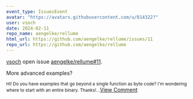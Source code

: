 ```yaml
---
event_type: IssuesEvent
avatar: "https://avatars.githubusercontent.com/u/814322?"
user: vsoch
date: 2024-02-11
repo_name: aengelke/rellume
html_url: https://github.com/aengelke/rellume/issues/11
repo_url: https://github.com/aengelke/rellume
---
```


<a href='https://github.com/vsoch' target='_blank'>vsoch</a> open issue <a href='https://github.com/aengelke/rellume/issues/11' target='_blank'>aengelke/rellume#11</a>.

<p>More advanced examples?</p><small>Hi! Do you have examples that go beyond a single function as byte code? I'm wondering where to start with an entire binary. Thanks!...</small><a href='https://github.com/aengelke/rellume/issues/11' target='_blank'>View Comment</a>